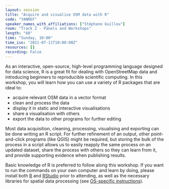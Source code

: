 ```yaml
---
layout: session
title: "Acquire and visualise OSM data with R"
code: "YANREF"
speaker_names_with_affiliations: ["Stéphane Guillou"]
room: "Track 2 - Panels and Workshops"
length: "60"
time: "Sunday, 10:00"
time_iso: "2021-07-11T10:00:00Z"
resources: []
recording: False
---
```

As an interactive, open-source, high-level programming language designed for data science, R is a great fit for dealing with OpenStreetMap data and introducing beginners to reproducible scientific computing. In this workshop, you will learn how you can use a variety of R packages that are ideal to:

* acquire relevant OSM data in a vector format
* clean and process the data
* display it in static and interactive visualisations
* share a visualisation with others
* export the data to other programs for further editing

Most data acquisition, cleaning, processing, visualising and exporting can be done writing an R script. For further refinement of an output, other point-and-click programs (like QGIS) might be required, but storing the bulk of the process in a script allows us to easily reapply the same process on an updated dataset, share the process with others so they can learn from it, and provide supporting evidence when publishing results.

Basic knowledge of R is preferred to follow along this workshop.
If you want to run the commands on your own computer and learn by doing, please install both [R](https://cran.r-project.org/) and [RStudio](https://www.rstudio.com/products/rstudio/download/#download) prior to attending, as well as the necessary libraries for spatial data processing (see [OS-specific instructions](https://r-spatial.github.io/sf/#installing)).
